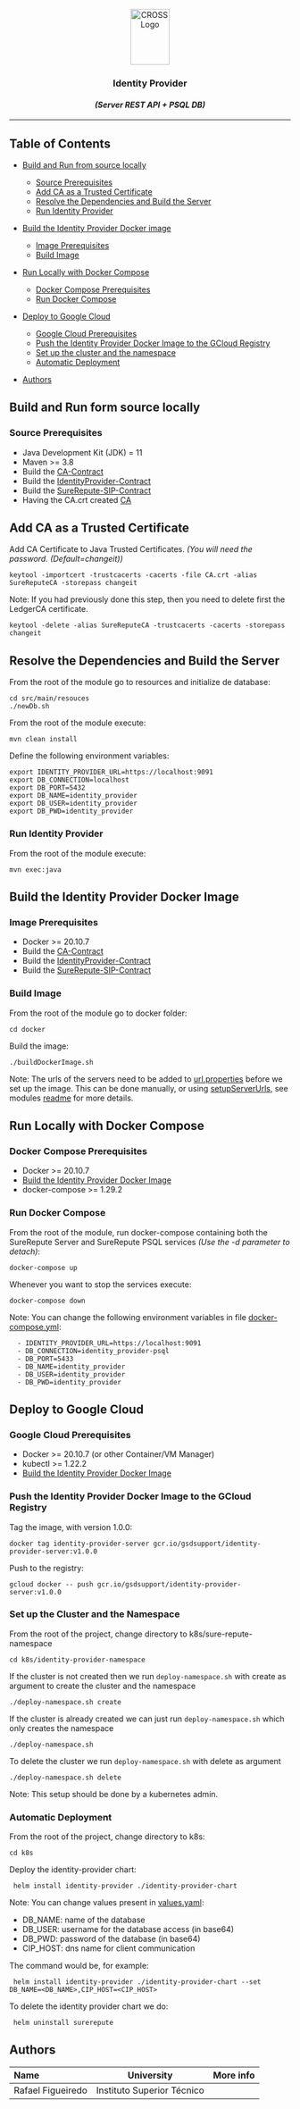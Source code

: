 <p align="center">
    <img src="../../sureThing.png" width="70" height="100" alt="CROSS Logo"/>
</p>

<h3 align="center">Identity Provider</i></h3>
<h4 align="center"><i>(Server REST API + PSQL DB)</i></h4>

---

## Table of Contents

- [Build and Run from source locally](#build-and-run-form-source-locally)
  - [Source Prerequisites](#source-prerequisites)
  - [Add CA as a Trusted Certificate](#add-ca-as-a-trusted-certificate)
  - [Resolve the Dependencies and Build the Server](#resolve-the-dependencies-and-build-the-server)
  - [Run Identity Provider](#run-identity-provider)
  
- [Build the Identity Provider Docker image](#build-the-identity-provider-docker-image)
  - [Image Prerequisites](#image-prerequisites)
  - [Build Image](#build-image)

- [Run Locally with Docker Compose](#run-locally-with-docker-compose)
  - [Docker Compose Prerequisites](#docker-compose-prerequisites)
  - [Run Docker Compose](#run-docker-compose)

- [Deploy to Google Cloud](#deploy-to-google-cloud)
  - [Google Cloud Prerequisites](#google-cloud-prerequisites)
  - [Push the Identity Provider Docker Image to the GCloud Registry](#push-the-identity-provider-docker-image-to-the-gcloud-registry)
  - [Set up the cluster and the namespace](#set-up-the-cluster-and-the-namespace)
  - [Automatic Deployment](#automatic-deployment)

- [Authors](#authors)

## Build and Run form source locally

### Source Prerequisites

- Java Development Kit (JDK) = 11
- Maven >= 3.8
- Build the [CA-Contract](../../Contract/CA-Contract)
- Build the [IdentityProvider-Contract](../../Contract/IdentityProvider-Contract)
- Build the [SureRepute-SIP-Contract](../../Contract/SureRepute-SIP-Contract)
- Having the CA.crt created [CA](../CA)

## Add CA as a Trusted Certificate

Add CA Certificate to Java Trusted Certificates. _(You will need the password. (Default=changeit))_

```shell script
keytool -importcert -trustcacerts -cacerts -file CA.crt -alias SureReputeCA -storepass changeit
```

Note: If you had previously done this step, then you need to delete first the LedgerCA certificate.

```shell script
keytool -delete -alias SureReputeCA -trustcacerts -cacerts -storepass changeit
```

## Resolve the Dependencies and Build the Server

From the root of the module go to resources and initialize de database:

```shell script
cd src/main/resouces
./newDb.sh
```

From the root of the module execute:

```shell script
mvn clean install
```

Define the following environment variables:

```shell script
export IDENTITY_PROVIDER_URL=https://localhost:9091
export DB_CONNECTION=localhost
export DB_PORT=5432
export DB_NAME=identity_provider
export DB_USER=identity_provider
export DB_PWD=identity_provider
```

### Run Identity Provider

From the root of the module execute:

```shell script
mvn exec:java
```

## Build the Identity Provider Docker Image

### Image Prerequisites

- Docker >= 20.10.7
- Build the [CA-Contract](../../Contract/CA-Contract)
- Build the [IdentityProvider-Contract](../../Contract/IdentityProvider-Contract)
- Build the [SureRepute-SIP-Contract](../../Contract/SureRepute-SIP-Contract)

### Build Image

From the root of the module go to docker folder:
```shell script
cd docker
```

Build the image:
```shell script
./buildDockerImage.sh
```
Note: The urls of the servers need to be added to [url.properties](./src/main/resources/url.properties) before we set up the image. This can be done manually, or using [setupServerUrls](../setupServerUrls.sh), see modules [readme](../README.md) for more details.

## Run Locally with Docker Compose

### Docker Compose Prerequisites

- Docker >= 20.10.7
- [Build the Identity Provider Docker Image](#build-the-identity-provider-docker-image)
- docker-compose >= 1.29.2

### Run Docker Compose

From the root of the module, run docker-compose containing both the SureRepute Server and SureRepute PSQL services _(Use the -d
parameter to detach)_:

```shell script
docker-compose up
```

Whenever you want to stop the services execute:

```shell script
docker-compose down
```

Note: You can change the following environment variables in file [docker-compose.yml](docker/docker-compose.yml):

```shell script      
  - IDENTITY_PROVIDER_URL=https://localhost:9091
  - DB_CONNECTION=identity_provider-psql
  - DB_PORT=5433
  - DB_NAME=identity_provider
  - DB_USER=identity_provider
  - DB_PWD=identity_provider
```

## Deploy to Google Cloud

### Google Cloud Prerequisites

- Docker >= 20.10.7 (or other Container/VM Manager)
- kubectl >= 1.22.2
- [Build the Identity Provider Docker Image](#build-the-identity-provider-docker-image)

### Push the Identity Provider Docker Image to the GCloud Registry

Tag the image, with version 1.0.0:

```shell script
docker tag identity-provider-server gcr.io/gsdsupport/identity-provider-server:v1.0.0
```

Push to the registry:

```shell script
gcloud docker -- push gcr.io/gsdsupport/identity-provider-server:v1.0.0
```

### Set up the Cluster and the Namespace
From the root of the project, change directory to k8s/sure-repute-namespace

```shell script
cd k8s/identity-provider-namespace
```

If the cluster is not created then we run `deploy-namespace.sh` with create as argument to create the cluster and the namespace
```shell script
./deploy-namespace.sh create
```

If the cluster is already created we can just run `deploy-namespace.sh` which only creates the namespace
```shell script
./deploy-namespace.sh
```

To delete the cluster we run `deploy-namespace.sh` with delete as argument
```shell script
./deploy-namespace.sh delete
```

Note: This setup should be done by a kubernetes admin.

### Automatic Deployment

From the root of the project, change directory to k8s:

```shell script
cd k8s
```

Deploy the identity-provider chart:

```shell script
 helm install identity-provider ./identity-provider-chart
```
Note: You can change values present in [values.yaml](k8s/identity-provider-chart/values.yaml):
- DB_NAME: name of the database
- DB_USER: username for the database access (in base64)
- DB_PWD: password of the database (in base64)
- CIP_HOST: dns name for client communication

The command would be, for example:
```shell script
 helm install identity-provider ./identity-provider-chart --set DB_NAME=<DB_NAME>,CIP_HOST=<CIP_HOST>
```

To delete the identity provider chart we do:
```shell script
 helm uninstall surerepute
```

## Authors

| Name              | University                 |                                                                                                                                                                                                                                                                                                                                                             More info |
|:------------------|----------------------------|----------------------------------------------------------------------------------------------------------------------------------------------------------------------------------------------------------------------------------------------------------------------------------------------------------------------------------------------------------------------:|
| Rafael Figueiredo | Instituto Superior Técnico |     [<img src="https://i.ibb.co/brG8fnX/mail-6.png" width="17">](mailto:rafafigoalexandre@gmail.com "rafafigoalexandre@gmail.com") [<img src="https://github.githubassets.com/favicon.ico" width="17">](https://github.com/rafafigo "rafafigo") [<img src="https://i.ibb.co/TvQPw7N/linkedin-logo.png" width="17">](https://www.linkedin.com/in/rafafigo/ "rafafigo") |